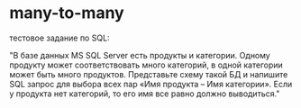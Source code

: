 # many-to-many
тестовое задание по SQL:

"В базе данных MS SQL Server есть продукты и категории. 
Одному продукту может соответствовать много категорий, 
в одной категории может быть много продуктов. 
Представьте схему такой БД и напишите SQL запрос для выбора всех пар «Имя продукта – Имя категории». 
Если у продукта нет категорий, то его имя все равно должно выводиться."
